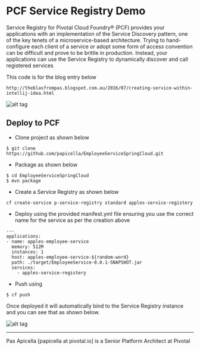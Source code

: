 <h1>PCF Service Registry Demo</h1>

Service Registry for Pivotal Cloud Foundry® (PCF) provides your applications with an implementation of the Service Discovery 
pattern, one of the key tenets of a microservice-based architecture. Trying to hand-configure each client of a service or 
adopt some form of access convention can be difficult and prove to be brittle in production. Instead, your applications can use 
the Service Registry to dynamically discover and call registered services

This code is for the blog entry below

```
http://theblasfrompas.blogspot.com.au/2016/07/creating-service-within-intellij-idea.html
```

![alt tag](https://dl.dropboxusercontent.com/u/15829935/platform-demos/images/piv-springcloud-registery.png)

<h2> Deploy to PCF </h2>

- Clone project as shown below

```
$ git clone https://github.com/papicella/EmployeeServiceSpringCloud.git
```

- Package as shown below

```
$ cd EmployeeServiceSpringCloud
$ mvn package
```

- Create a Service Registry as shown below
  
```
cf create-service p-service-registry standard apples-service-registery
```
  
- Deploy using the provided manifest.yml file ensuring you use the correct name for the service as per the creation above

```
---
applications:
- name: apples-employee-service
  memory: 512M
  instances: 1
  host: apples-employee-service-${random-word}
  path: ./target/EmployeeService-0.0.1-SNAPSHOT.jar
  services:
    - apples-service-registery
```

- Push using 
 
```
$ cf push
```

Once deployed it will automatically bind to the Service Registry instance and you can see that as shown below.

![alt tag](https://dl.dropboxusercontent.com/u/15829935/platform-demos/images/piv-springcloud-registery-2.png)

<hr />
Pas Apicella [papicella at pivotal.io] is a Senior Platform Architect at Pivotal